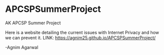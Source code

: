 # APCSPSummerProject
AK APCSP Summer Project

Here is a website detailing the current issues with Internet Privacy and how we can prevent it.
LINK: https://agnim25.github.io/APCSPSummerProject/

-Agnim Agarwal
